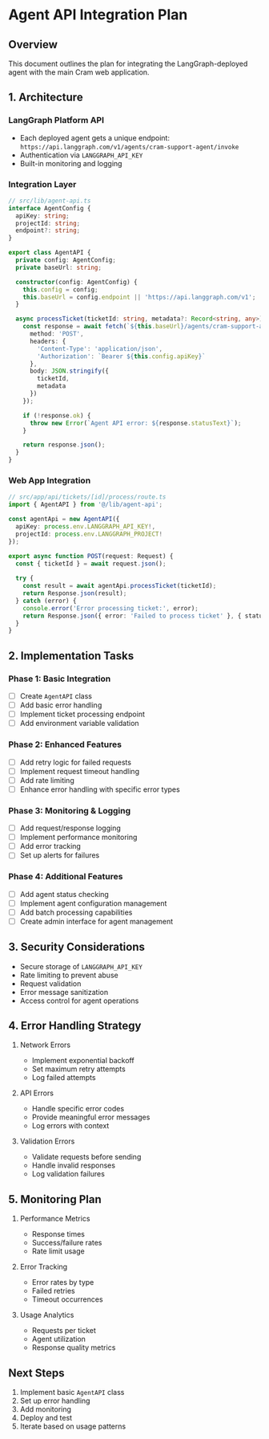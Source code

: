 # Agent API Integration Plan

## Overview
This document outlines the plan for integrating the LangGraph-deployed agent with the main Cram web application.

## 1. Architecture

### LangGraph Platform API
- Each deployed agent gets a unique endpoint: `https://api.langgraph.com/v1/agents/cram-support-agent/invoke`
- Authentication via `LANGGRAPH_API_KEY`
- Built-in monitoring and logging

### Integration Layer
```typescript
// src/lib/agent-api.ts
interface AgentConfig {
  apiKey: string;
  projectId: string;
  endpoint?: string;
}

export class AgentAPI {
  private config: AgentConfig;
  private baseUrl: string;

  constructor(config: AgentConfig) {
    this.config = config;
    this.baseUrl = config.endpoint || 'https://api.langgraph.com/v1';
  }

  async processTicket(ticketId: string, metadata?: Record<string, any>) {
    const response = await fetch(`${this.baseUrl}/agents/cram-support-agent/invoke`, {
      method: 'POST',
      headers: {
        'Content-Type': 'application/json',
        'Authorization': `Bearer ${this.config.apiKey}`
      },
      body: JSON.stringify({
        ticketId,
        metadata
      })
    });

    if (!response.ok) {
      throw new Error(`Agent API error: ${response.statusText}`);
    }

    return response.json();
  }
}
```

### Web App Integration
```typescript
// src/app/api/tickets/[id]/process/route.ts
import { AgentAPI } from '@/lib/agent-api';

const agentApi = new AgentAPI({
  apiKey: process.env.LANGGRAPH_API_KEY!,
  projectId: process.env.LANGGRAPH_PROJECT!
});

export async function POST(request: Request) {
  const { ticketId } = await request.json();
  
  try {
    const result = await agentApi.processTicket(ticketId);
    return Response.json(result);
  } catch (error) {
    console.error('Error processing ticket:', error);
    return Response.json({ error: 'Failed to process ticket' }, { status: 500 });
  }
}
```

## 2. Implementation Tasks

### Phase 1: Basic Integration
- [ ] Create `AgentAPI` class
- [ ] Add basic error handling
- [ ] Implement ticket processing endpoint
- [ ] Add environment variable validation

### Phase 2: Enhanced Features
- [ ] Add retry logic for failed requests
- [ ] Implement request timeout handling
- [ ] Add rate limiting
- [ ] Enhance error handling with specific error types

### Phase 3: Monitoring & Logging
- [ ] Add request/response logging
- [ ] Implement performance monitoring
- [ ] Add error tracking
- [ ] Set up alerts for failures

### Phase 4: Additional Features
- [ ] Add agent status checking
- [ ] Implement agent configuration management
- [ ] Add batch processing capabilities
- [ ] Create admin interface for agent management

## 3. Security Considerations
- Secure storage of `LANGGRAPH_API_KEY`
- Rate limiting to prevent abuse
- Request validation
- Error message sanitization
- Access control for agent operations

## 4. Error Handling Strategy
1. Network Errors
   - Implement exponential backoff
   - Set maximum retry attempts
   - Log failed attempts

2. API Errors
   - Handle specific error codes
   - Provide meaningful error messages
   - Log errors with context

3. Validation Errors
   - Validate requests before sending
   - Handle invalid responses
   - Log validation failures

## 5. Monitoring Plan
1. Performance Metrics
   - Response times
   - Success/failure rates
   - Rate limit usage

2. Error Tracking
   - Error rates by type
   - Failed retries
   - Timeout occurrences

3. Usage Analytics
   - Requests per ticket
   - Agent utilization
   - Response quality metrics

## Next Steps
1. Implement basic `AgentAPI` class
2. Set up error handling
3. Add monitoring
4. Deploy and test
5. Iterate based on usage patterns 